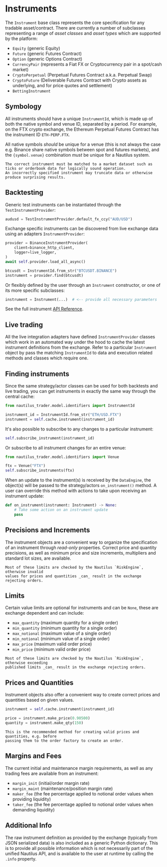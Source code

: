 # Instruments

The `Instrument` base class represents the core specification for any tradable asset/contract. There are
currently a number of subclasses representing a range of _asset classes_ and _asset types_ which are supported by the platform:
- `Equity` (generic Equity)
- `Future` (generic Futures Contract)
- `Option` (generic Options Contract)
- `CurrencyPair` (represents a Fiat FX or Cryptocurrency pair in a spot/cash market)
- `CryptoPerpetual` (Perpetual Futures Contract a.k.a. Perpetual Swap)
- `CryptoFuture` (Deliverable Futures Contract with Crypto assets as underlying, and for price quotes and settlement)
- `BettingInstrument`

## Symbology
All instruments should have a unique `InstrumentId`, which is made up of both the native symbol and venue ID, separated by a period.
For example, on the FTX crypto exchange, the Ethereum Perpetual Futures Contract has the instrument ID `ETH-PERP.FTX`.

All native symbols _should_ be unique for a venue (this is not always the case e.g. Binance share native symbols between spot and futures markets), 
and the `{symbol.venue}` combination _must_ be unique for a Nautilus system.

```{warning}
The correct instrument must be matched to a market dataset such as ticks or orderbook data for logically sound operation.
An incorrectly specified instrument may truncate data or otherwise produce surprising results.
```

## Backtesting
Generic test instruments can be instantiated through the `TestInstrumentProvider`:

```python
audusd = TestInstrumentProvider.default_fx_ccy("AUD/USD")
```

Exchange specific instruments can be discovered from live exchange data using an adapters `InstrumentProvider`:

```python
provider = BinanceInstrumentProvider(
    client=binance_http_client,
    logger=live_logger,
)
await self.provider.load_all_async()

btcusdt = InstrumentId.from_str("BTCUSDT.BINANCE")
instrument = provider.find(btcusdt)
```

Or flexibly defined by the user through an `Instrument` constructor, or one of its more specific subclasses:

```python
instrument = Instrument(...)  # <-- provide all necessary parameters
```
See the full instrument [API Reference](../api_reference/model/instruments.md).

## Live trading
All the live integration adapters have defined `InstrumentProvider` classes which work in an automated way
under the hood to cache the latest instrument definitions from the exchange. Refer to a particular `Instrument` 
object by pass the matching `InstrumentId` to data and execution related methods and classes which require one.

## Finding instruments
Since the same strategy/actor classes can be used for both backtests and live trading, you can
get instruments in exactly the same way through the central cache:

```python
from nautilus_trader.model.identifiers import InstrumentId

instrument_id = InstrumentId.from_str("ETH/USD.FTX")
instrument = self.cache.instrument(instrument_id)
```

It's also possible to subscribe to any changes to a particular instrument:
```python
self.subscribe_instrument(instrument_id)
```

Or subscribe to all instrument changes for an entire venue:
```python
from nautilus_trader.model.identifiers import Venue

ftx = Venue("FTX")
self.subscribe_instruments(ftx)
```

When an update to the instrument(s) is received by the `DataEngine`, the object(s) will
be passed to the strategy/actors `on_instrument()` method. A user can override this method with actions
to take upon receiving an instrument update:

```python
def on_instrument(instrument: Instrument) -> None:
    # Take some action on an instrument update
    pass
```

## Precisions and Increments
The instrument objects are a convenient way to organize the specification of an
instrument through _read-only_ properties. Correct price and quantity precisions, as well as 
minimum price and size increments, multipliers and standard lot sizes, are available.

```{note}
Most of these limits are checked by the Nautilus `RiskEngine`, otherwise invalid
values for prices and quantities _can_ result in the exchange rejecting orders.
```

## Limits
Certain value limits are optional for instruments and can be `None`, these are exchange
dependent and can include:
- `max_quantity` (maximum quantity for a single order)
- `min_quantity` (minimum quantity for a single order)
- `max_notional` (maximum value of a single order)
- `min_notional` (minimum value of a single order)
- `max_price` (maximum valid order price)
- `min_price` (minimum valid order price)

```{note}
Most of these limits are checked by the Nautilus `RiskEngine`, otherwise exceeding
published limits _can_ result in the exchange rejecting orders.
```

## Prices and Quantities
Instrument objects also offer a convenient way to create correct prices
and quantities based on given values.

```python
instrument = self.cache.instrument(instrument_id)

price = instrument.make_price(0.90500)
quantity = instrument.make_qty(150)
```

```{tip}
This is the recommended method for creating valid prices and quantities, e.g. before 
passing them to the order factory to create an order.
```

## Margins and Fees
The current initial and maintenance margin requirements, as well as any trading 
fees are available from an instrument:
- `margin_init` (initial/order margin rate)
- `margin_maint` (maintenance/position margin rate)
- `maker_fee` (the fee percentage applied to notional order values when providing liquidity)
- `taker_fee` (the fee percentage applied to notional order values when demanding liquidity)

## Additional Info
The raw instrument definition as provided by the exchange (typically from JSON serialized data) is also
included as a generic Python dictionary. This is to provide all possible information
which is not necessarily part of the unified Nautilus API, and is available to the user
at runtime by calling the `.info` property.
